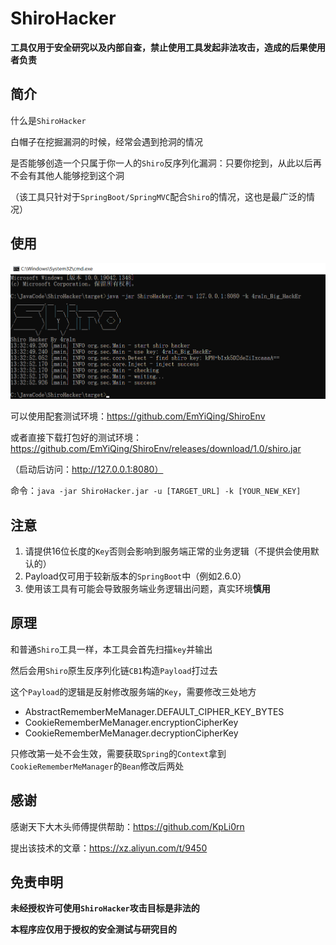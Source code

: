 # ShiroHacker

**工具仅用于安全研究以及内部自查，禁止使用工具发起非法攻击，造成的后果使用者负责**

## 简介

什么是`ShiroHacker`

白帽子在挖掘漏洞的时候，经常会遇到抢洞的情况

是否能够创造一个只属于你一人的`Shiro`反序列化漏洞：只要你挖到，从此以后再不会有其他人能够挖到这个洞

（该工具只针对于`SpringBoot/SpringMVC`配合`Shiro`的情况，这也是最广泛的情况）

## 使用

![](img/01.png)

可以使用配套测试环境：https://github.com/EmYiQing/ShiroEnv

或者直接下载打包好的测试环境：https://github.com/EmYiQing/ShiroEnv/releases/download/1.0/shiro.jar

（启动后访问：http://127.0.0.1:8080）

命令：`java -jar ShiroHacker.jar -u [TARGET_URL] -k [YOUR_NEW_KEY]`

## 注意

1. 请提供16位长度的`Key`否则会影响到服务端正常的业务逻辑（不提供会使用默认的）
2. Payload仅可用于较新版本的`SpringBoot`中（例如2.6.0）
3. 使用该工具有可能会导致服务端业务逻辑出问题，真实环境**慎用**

## 原理

和普通`Shiro`工具一样，本工具会首先扫描`key`并输出

然后会用`Shiro`原生反序列化链`CB1`构造`Payload`打过去

这个`Payload`的逻辑是反射修改服务端的`Key`，需要修改三处地方

- AbstractRememberMeManager.DEFAULT_CIPHER_KEY_BYTES
- CookieRememberMeManager.encryptionCipherKey
- CookieRememberMeManager.decryptionCipherKey

只修改第一处不会生效，需要获取`Spring`的`Context`拿到`CookieRememberMeManager`的`Bean`修改后两处

## 感谢

感谢天下大木头师傅提供帮助：https://github.com/KpLi0rn

提出该技术的文章：https://xz.aliyun.com/t/9450

## 免责申明

**未经授权许可使用`ShiroHacker`攻击目标是非法的**

**本程序应仅用于授权的安全测试与研究目的**

